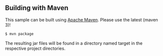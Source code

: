 ## Building with Maven

This sample can be built using [Apache Maven](http://maven.apache.org/). Please use the latest (maven 3)!

```bash
$ mvn package
```

The resulting jar files will be found in a directory named target in the respective project directories. 

